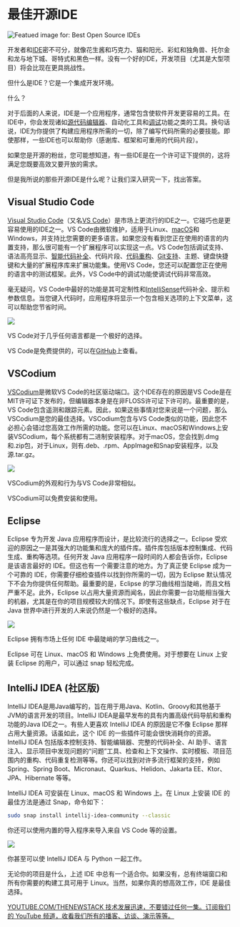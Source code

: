 # 最佳开源IDE

![Featued image for: Best Open Source IDEs](https://cdn.thenewstack.io/media/2024/11/2de2e24a-william-white-cf6fz9qwfry-unsplash-1-1024x683.jpg)

开发者和[IDE](https://thenewstack.io/do-ides-make-you-stupid/)密不可分，就像花生酱和巧克力、猫和阳光、彩虹和独角兽、托尔金和龙与地下城、哥特式和黑色一样。没有一个好的IDE，开发项目（尤其是大型项目）将会比现在更具挑战性。

但什么是IDE？它是一个集成开发环境。

什么？

对于后面的人来说，IDE是一个应用程序，通常包含使软件开发更容易的工具。在IDE中，你会发现诸如[源代码编辑器](https://thenewstack.io/back-to-the-basics-understanding-source-code/)、自动化工具和[调试](https://thenewstack.io/debugging-software-using-generative-ai/)功能之类的工具。换句话说，IDE为你提供了构建应用程序所需的一切，除了编写代码所需的必要技能。即使那样，一些IDE也可以帮助你（感谢库、框架和可重用的代码片段）。

如果您是开源的粉丝，您可能想知道，有一些IDE是在一个许可证下提供的，这将满足您既要高效又要开放的需求。

但是我所说的那些开源IDE是什么呢？让我们深入研究一下，找出答案。

## Visual Studio Code

[Visual Studio Code](https://code.visualstudio.com/)（又名[VS Code](https://thenewstack.io/building-with-flutter-using-visual-studio-code-a-dev-guide/)）是市场上更流行的IDE之一。它碰巧也是更容易使用的IDE之一。VS Code由微软维护，适用于Linux、[macOS](https://thenewstack.io/getting-started-with-python-on-macos/)和Windows，并支持比您需要的更多语言。如果您没有看到您正在使用的语言的内置支持，那么很可能有一个扩展程序可以实现这一点。VS Code包括调试支持、语法高亮显示、[智能代码补全](https://thenewstack.io/top-5-code-completion-services/)、代码片段、[代码重构](https://thenewstack.io/refactoring-is-not-bad-until-it-is/)、[Git支持](https://thenewstack.io/aws-discontinues-git-hosting-service-codecommit/)、主题、键盘快捷键和大量的扩展程序库来扩展功能集。使用VS Code，您还可以配置您正在使用的语言中的测试框架。此外，VS Code中的调试功能使调试代码非常高效。

毫无疑问，VS Code中最好的功能是其可定制性和[IntelliSense](https://thenewstack.io/this-week-in-programming-github-copilot-copyright-infringement-and-open-source-licensing/)代码补全、提示和参数信息。当您键入代码时，应用程序将显示一个包含相关选项的上下文菜单，这可以帮助您节省时间。

![](https://cdn.thenewstack.io/media/2024/11/a13e0a8c-vscode.jpg)

VS Code对于几乎任何语言都是一个极好的选择。

VS Code是免费提供的，可以在[GitHub](https://github.com/microsoft/vscode)上查看。

## VSCodium

[VSCodium](https://vscodium.com)是微软VS Code的社区驱动端口。这个IDE存在的原因是VS Code是在MIT许可证下发布的，但编辑器本身是在非FLOSS许可证下许可的。最重要的是，VS Code包含遥测和跟踪元素。因此，如果这些事情对您来说是一个问题，那么VSCodium是您的最佳选择。VSCodium包含与VS Code类似的功能，因此您不必担心会错过您高效工作所需的功能。您可以在Linux、macOS和Windows上安装VSCodium，每个系统都有二进制安装程序。对于macOS，您会找到.dmg和.zip包，对于Linux，则有.deb、.rpm、AppImage和Snap安装程序，以及源.tar.gz。

![](https://cdn.thenewstack.io/media/2024/11/2a17a842-vscodium.jpg)

VSCodium的外观和行为与VS Code非常相似。

VSCodium可以免费安装和使用。

## Eclipse
Eclipse 专为开发 Java 应用程序而设计，是比较流行的选择之一。Eclipse 受欢迎的原因之一是其强大的功能集和庞大的插件库。插件库包括版本控制集成、代码生成、重构等选项。任何开发 Java 应用程序一段时间的人都会告诉你，Eclipse 是该语言最好的 IDE。但这也有一个需要注意的地方。为了真正使 Eclipse 成为一个可靠的 IDE，你需要仔细检查插件以找到你所需的一切，因为 Eclipse 默认情况下不会为你提供任何帮助。最重要的是，Eclipse 的学习曲线相当陡峭，而且文档严重不足。此外，Eclipse 以占用大量资源而闻名，因此你需要一台功能相当强大的机器，尤其是在你的项目规模较大的情况下。即使有这些缺点，Eclipse 对于在 Java 世界中进行开发的人来说仍然是一个极好的选择。

![](https://cdn.thenewstack.io/media/2024/11/76856fd8-eclipse.jpg)

Eclipse 拥有市场上任何 IDE 中最陡峭的学习曲线之一。

Eclipse 可在 Linux、macOS 和 Windows 上免费使用。对于想要在 Linux 上安装 Eclipse 的用户，可以通过 snap 轻松完成。

## IntelliJ IDEA (社区版)

IntelliJ IDEA是用Java编写的，旨在用于用Java、Kotlin、Groovy和其他基于JVM的语言开发的项目。IntelliJ IDEA是最早发布的具有内置高级代码导航和重构功能的Java IDE之一。有些人更喜欢 IntelliJ IDEA 的原因是它不像 Eclipse 那样占用大量资源。话虽如此，这个 IDE 的一些插件可能会很快消耗你的资源。IntelliJ IDEA 包括版本控制支持、智能编辑器、完整的代码补全、AI 助手、语言注入、显示项目中发现问题的“问题”工具、检查和上下文操作、实时模板、项目范围内的重构、代码重复检测等等。你还可以找到对许多流行框架的支持，例如 Spring、Spring Boot、Micronaut、Quarkus、Helidon、Jakarta EE、Ktor、JPA、Hibernate 等等。

IntelliJ IDEA 可安装在 Linux、macOS 和 Windows 上。在 Linux 上安装 IDE 的最佳方法是通过 Snap，命令如下：

```bash
sudo snap install intellij-idea-community --classic
```

你还可以使用内置的导入程序来导入来自 VS Code 等的设置。

![](https://cdn.thenewstack.io/media/2024/11/a9b1d51a-intellijide.jpg)

你甚至可以使 IntelliJ IDEA 与 Python 一起工作。

无论你的项目是什么，上述 IDE 中总有一个适合你。如果没有，总有终端窗口和所有你需要的构建工具可用于 Linux。当然，如果你真的想高效工作，IDE 是最佳选择。

[YOUTUBE.COM/THENEWSTACK 技术发展迅速，不要错过任何一集。订阅我们的 YouTube 频道，收看我们所有的播客、访谈、演示等等。](https://youtube.com/thenewstack?sub_confirmation=1)